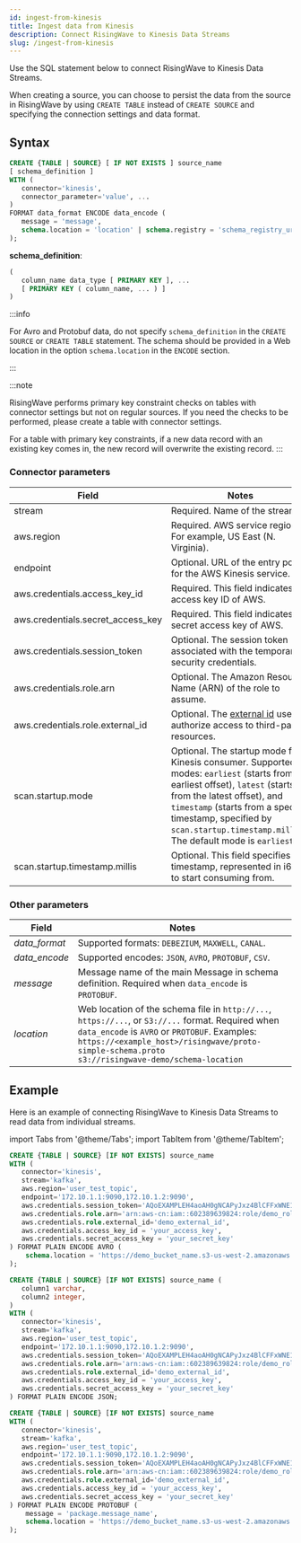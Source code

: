 ```yaml
---
id: ingest-from-kinesis
title: Ingest data from Kinesis
description: Connect RisingWave to Kinesis Data Streams
slug: /ingest-from-kinesis
---
```

<head>
  <link rel="canonical" href="https://docs.risingwave.com/docs/current/ingest-from-kinesis/" />
</head>

Use the SQL statement below to connect RisingWave to Kinesis Data Streams.

When creating a source, you can choose to persist the data from the source in RisingWave by using `CREATE TABLE` instead of `CREATE SOURCE` and specifying the connection settings and data format.

## Syntax

```sql
CREATE {TABLE | SOURCE} [ IF NOT EXISTS ] source_name
[ schema_definition ]
WITH (
   connector='kinesis',
   connector_parameter='value', ...
)
FORMAT data_format ENCODE data_encode (
   message = 'message',
   schema.location = 'location' | schema.registry = 'schema_registry_url'
);
```

**schema_definition**:

```sql
(
   column_name data_type [ PRIMARY KEY ], ...
   [ PRIMARY KEY ( column_name, ... ) ]
)
```

:::info

For Avro and Protobuf data, do not specify `schema_definition` in the `CREATE SOURCE` or `CREATE TABLE` statement. The schema should be provided in a Web location in the option `schema.location` in the `ENCODE` section.

:::

:::note

RisingWave performs primary key constraint checks on tables with connector settings but not on regular sources. If you need the checks to be performed, please create a table with connector settings.

For a table with primary key constraints, if a new data record with an existing key comes in, the new record will overwrite the existing record.
:::

### Connector parameters

|Field| Notes|
|---|---|
|stream |Required. Name of the stream.|
|aws.region |Required. AWS service region. For example, US East (N. Virginia).|
|endpoint |Optional. URL of the entry point for the AWS Kinesis service.|
|aws.credentials.access_key_id |Required. This field indicates the access key ID of AWS. |
|aws.credentials.secret_access_key |Required. This field indicates the secret access key of AWS. |
|aws.credentials.session_token |Optional. The session token associated with the temporary security credentials. |
|aws.credentials.role.arn |Optional. The Amazon Resource Name (ARN) of the role to assume.|
|aws.credentials.role.external_id|Optional. The [external id](https://aws.amazon.com/blogs/security/how-to-use-external-id-when-granting-access-to-your-aws-resources/) used to authorize access to third-party resources. |
|scan.startup.mode |Optional. The startup mode for Kinesis consumer. Supported modes: `earliest` (starts from the earliest offset), `latest` (starts from the latest offset), and `timestamp` (starts from a specific timestamp, specified by `scan.startup.timestamp.millis`). The default mode is `earliest`.|
|scan.startup.timestamp.millis |Optional. This field specifies the timestamp, represented in i64, to start consuming from. |

### Other parameters

|Field| Notes|
|---|---|
|*data_format*| Supported formats: `DEBEZIUM`, `MAXWELL`, `CANAL`.|
|*data_encode*| Supported encodes: `JSON`, `AVRO`, `PROTOBUF`, `CSV`.|
|*message* |Message name of the main Message in schema definition. Required when `data_encode` is `PROTOBUF`.|
|*location*| Web location of the schema file in  `http://...`, `https://...`, or `S3://...` format. Required when `data_encode` is `AVRO` or `PROTOBUF`. Examples:<br/>`https://<example_host>/risingwave/proto-simple-schema.proto`<br/>`s3://risingwave-demo/schema-location` |

## Example

Here is an example of connecting RisingWave to Kinesis Data Streams to read data from individual streams.

import Tabs from '@theme/Tabs';
import TabItem from '@theme/TabItem';

<Tabs>
<TabItem value="avro" label="Avro" default>

```sql
CREATE {TABLE | SOURCE} [IF NOT EXISTS] source_name
WITH (
   connector='kinesis',
   stream='kafka',
   aws.region='user_test_topic',
   endpoint='172.10.1.1:9090,172.10.1.2:9090',
   aws.credentials.session_token='AQoEXAMPLEH4aoAH0gNCAPyJxz4BlCFFxWNE1OPTgk5TthT+FvwqnKwRcOIfrRh3c/L To6UDdyJwOOvEVPvLXCrrrUtdnniCEXAMPLE/IvU1dYUg2RVAJBanLiHb4IgRmpRV3z rkuWJOgQs8IZZaIv2BXIa2R4OlgkBN9bkUDNCJiBeb/AXlzBBko7b15fjrBs2+cTQtp Z3CYWFXG8C5zqx37wnOE49mRl/+OtkIKGO7fAE',
   aws.credentials.role.arn='arn:aws-cn:iam::602389639824:role/demo_role',
   aws.credentials.role.external_id='demo_external_id',
   aws.credentials.access_key_id = 'your_access_key',
   aws.credentials.secret_access_key = 'your_secret_key'
) FORMAT PLAIN ENCODE AVRO (
    schema.location = 'https://demo_bucket_name.s3-us-west-2.amazonaws.com/demo.avsc'
);
```

</TabItem>
<TabItem value="json" label="JSON" default>

```sql
CREATE {TABLE | SOURCE} [IF NOT EXISTS] source_name (
   column1 varchar,
   column2 integer,
)
WITH (
   connector='kinesis',
   stream='kafka',
   aws.region='user_test_topic',
   endpoint='172.10.1.1:9090,172.10.1.2:9090',
   aws.credentials.session_token='AQoEXAMPLEH4aoAH0gNCAPyJxz4BlCFFxWNE1OPTgk5TthT+FvwqnKwRcOIfrRh3c/L To6UDdyJwOOvEVPvLXCrrrUtdnniCEXAMPLE/IvU1dYUg2RVAJBanLiHb4IgRmpRV3z rkuWJOgQs8IZZaIv2BXIa2R4OlgkBN9bkUDNCJiBeb/AXlzBBko7b15fjrBs2+cTQtp Z3CYWFXG8C5zqx37wnOE49mRl/+OtkIKGO7fAE',
   aws.credentials.role.arn='arn:aws-cn:iam::602389639824:role/demo_role',
   aws.credentials.role.external_id='demo_external_id',
   aws.credentials.access_key_id = 'your_access_key',
   aws.credentials.secret_access_key = 'your_secret_key'
) FORMAT PLAIN ENCODE JSON;
```

</TabItem>
<TabItem value="pb" label="Protobuf" default>

```sql
CREATE {TABLE | SOURCE} [IF NOT EXISTS] source_name
WITH (
   connector='kinesis',
   stream='kafka',
   aws.region='user_test_topic',
   endpoint='172.10.1.1:9090,172.10.1.2:9090',
   aws.credentials.session_token='AQoEXAMPLEH4aoAH0gNCAPyJxz4BlCFFxWNE1OPTgk5TthT+FvwqnKwRcOIfrRh3c/L To6UDdyJwOOvEVPvLXCrrrUtdnniCEXAMPLE/IvU1dYUg2RVAJBanLiHb4IgRmpRV3z rkuWJOgQs8IZZaIv2BXIa2R4OlgkBN9bkUDNCJiBeb/AXlzBBko7b15fjrBs2+cTQtp Z3CYWFXG8C5zqx37wnOE49mRl/+OtkIKGO7fAE',
   aws.credentials.role.arn='arn:aws-cn:iam::602389639824:role/demo_role',
   aws.credentials.role.external_id='demo_external_id',
   aws.credentials.access_key_id = 'your_access_key',
   aws.credentials.secret_access_key = 'your_secret_key'
) FORMAT PLAIN ENCODE PROTOBUF (
    message = 'package.message_name',
    schema.location = 'https://demo_bucket_name.s3-us-west-2.amazonaws.com/demo.proto'
);
```

</TabItem>
</Tabs>
